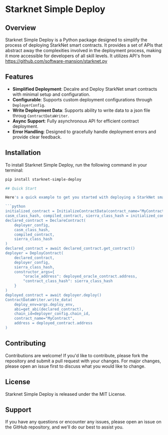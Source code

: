# Starknet Simple Deploy

## Overview

Starknet Simple Deploy is a Python package designed to simplify the process of deploying StarkNet smart contracts. It provides a set of APIs that abstract away the complexities involved in the deployment process, making it more accessible for developers of all skill levels. It utilizes API's from https://github.com/software-mansion/starknet.py

## Features

- **Simplified Deployment**: Decalre and Deploy StarkNet smart contracts with minimal setup and configuration.
- **Configurable**: Supports custom deployment configurations through `DeployerConfig`.
- **Write Deployment Data**: Supports ability to write data to a json file throug `ContractDataWriter`. 
- **Async Support**: Fully asynchronous API for efficient contract deployment.
- **Error Handling**: Designed to gracefully handle deployment errors and provide clear feedback.

## Installation

To install Starknet Simple Deploy, run the following command in your terminal:

```bash
pip install starknet-simple-deploy

## Quick Start

Here's a quick example to get you started with deploying a StarkNet smart contract:

```python
initialized_contract = InitializeContractData(contract_name="MyContract")
casm_class_hash, compiled_contract, sierra_class_hash = initialized_contract.read_contract_file_data()
declared_contract = DeclareContract(
    deployer_config,
    casm_class_hash,
    compiled_contract,
    sierra_class_hash
)
declared_contract = await declared_contract.get_contract()
deployer = DeployContract(
    declared_contract,
    deployer_config,
    sierra_class_hash,
    constructor_args={
        "oracle_address": deployed_oracle_contract.address,
        "contract_class_hash": sierra_class_hash
    }
)
deployed_contract = await deployer.deploy()
ContractDataWriter.write_data(
    deploy_env=args.deploy_env, 
    abi=get_abi(declared_contract),
    chain_id=deployer_config.chain_id,
    contract_name="MyContract", 
    address = deployed_contract.address
)
```

<!-- ## Documentation

For more detailed documentation on Starknet Simple Deploy, including all configuration options and API methods, please refer to [Documentation Link]. -->

## Contributing

Contributions are welcome! If you'd like to contribute, please fork the repository and submit a pull request with your changes. For major changes, please open an issue first to discuss what you would like to change.

## License

Starknet Simple Deploy is released under the MIT License.

## Support

If you have any questions or encounter any issues, please open an issue on the GitHub repository, and we'll do our best to assist you.
